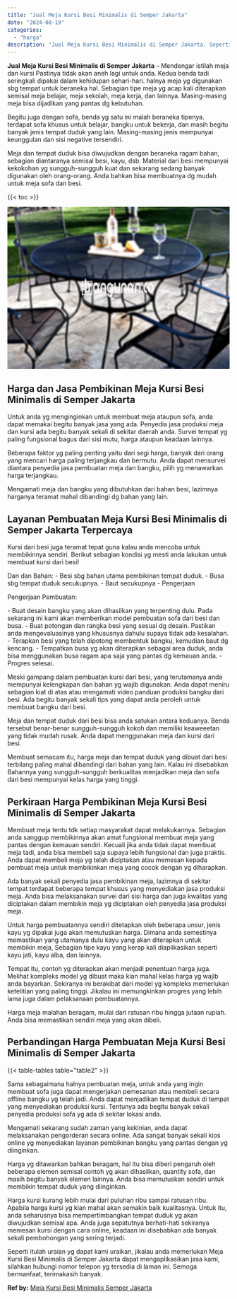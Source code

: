 ```yaml
---
title: "Jual Meja Kursi Besi Minimalis di Semper Jakarta"
date: "2024-08-19"
categories: 
  - "harga"
description: "Jual Meja Kursi Besi Minimalis di Semper Jakarta. Seperti itulah uraian yg dapat kami uraikan, jikalau anda memerlukan Meja Kursi Besi Minimalis di Semper Ja..."
---
```


**Jual Meja Kursi Besi Minimalis di Semper Jakarta** – Mendengar istilah meja dan kursi Pastinya tidak akan aneh lagi untuk anda. Kedua benda tadi seringkali dipakai dalam kehidupan sehari-hari. halnya meja yg digunakan sbg tempat untuk beraneka hal. Sebagian tipe meja yg acap kali diterapkan semisal meja belajar, meja sekolah, meja kerja, dan lainnya. Masing-masing meja bisa dijadikan yang pantas dg kebutuhan.

Begitu juga dengan sofa, benda yg satu ini malah beraneka tipenya. terdapat sofa khusus untuk belajar, bangku untuk bekerja, dan masih begitu banyak jenis tempat duduk yang lain. Masing-masing jenis mempunyai keunggulan dan sisi negative tersendiri.

Meja dan tempat duduk bisa diwujudkan dengan beraneka ragam bahan, sebagian diantaranya semisal besi, kayu, dsb. Material dari besi mempunyai kekokohan yg sungguh-sungguh kuat dan sekarang sedang banyak digunakan oleh orang-orang. Anda bahkan bisa membuatnya dg mudah untuk meja sofa dan besi.

{{< toc >}}

![Jual Meja Kursi Besi Minimalis di Semper Jakarta](/images/jual-meja-besi-murah27.png)

## Harga dan Jasa Pembikinan Meja Kursi Besi Minimalis di Semper Jakarta

Untuk anda yg menginginkan untuk membuat meja ataupun sofa, anda dapat memakai begitu banyak jasa yang ada. Penyedia jasa produksi meja dan kursi ada begitu banyak sekali di sekitar daerah anda. Survei tempat yg paling fungsional bagus dari sisi mutu, harga ataupun keadaan lainnya.

Beberapa faktor yg paling penting yaitu dari segi harga, banyak dari orang yang mencari harga paling terjangkau dan bermutu. Anda dapat mensurvei diantara penyedia jasa pembuatan meja dan bangku, pilih yg menawarkan harga terjangkau.

Mengamati meja dan bangku yang dibutuhkan dari bahan besi, lazimnya harganya teramat mahal dibandingi dg bahan yang lain.

## Layanan Pembuatan Meja Kursi Besi Minimalis di Semper Jakarta Terpercaya

Kursi dari besi juga teramat tepat guna kalau anda mencoba untuk membikinnya sendiri. Berikut sebagian kondisi yg mesti anda lakukan untuk membuat kursi dari besi!

Dan dan Bahan: - Besi sbg bahan utama pembikinan tempat duduk. - Busa sbg tempat duduk secukupnya. - Baut secukupnya - Pengerjaan

Pengerjaan Pembuatan:

\- Buat desain bangku yang akan dihasilkan yang terpenting dulu. Pada sekarang ini kami akan memberikan model pembuatan sofa dari besi dan busa. - Buat potongan dan rangka besi yang sesuai dg desain. Pastikan anda mengevaluasinya yang khususnya dahulu supaya tidak ada kesalahan. - Terapkan besi yang telah dipotong membentuk bangku, kemudian baut dg kencang. - Tempatkan busa yg akan diterapkan sebagai area duduk, anda bisa menggunakan busa ragam apa saja yang pantas dg kemauan anda. - Progres selesai.

Meski gampang dalam pembuatan kursi dari besi, yang terutamanya anda mempunyai kelengkapan dan bahan yg wajib digunakan. Anda dapat meniru sebagian kiat di atas atau mengamati video panduan produksi bangku dari besi. Ada begitu banyak sekali tips yang dapat anda peroleh untuk membuat bangku dari besi.

Meja dan tempat duduk dari besi bisa anda satukan antara keduanya. Benda tersebut benar-benar sungguh-sungguh kokoh dan memiliki keaweeetan yang tidak mudah rusak. Anda dapat menggunakan meja dan kursi dari besi.

Membuat semacam itu, harga meja dan tempat duduk yang dibuat dari besi terbilang paling mahal dibandingi dari bahan yang lain. Kalau ini disebabkan Bahannya yang sungguh-sungguh berkualitas menjadikan meja dan sofa dari besi mempunyai kelas harga yang tinggi.

## Perkiraan Harga Pembikinan Meja Kursi Besi Minimalis di Semper Jakarta

Membuat meja tentu tdk setiap masyarakat dapat melakukannya. Sebagian anda sanggup membikinnya akan amat fungsional membuat meja yang pantas dengan kemauan sendiri. Kecuali jika anda tidak dapat membuat meja tadi, anda bisa membeli saja supaya lebih fungsional dan juga praktis. Anda dapat membeli meja yg telah diciptakan atau memesan kepada pembuat meja untuk membikinkan meja yang cocok dengan yg diharapkan.

Ada banyak sekali penyedia jasa pembikinan meja, lazimnya di sekitar tempat terdapat beberapa tempat khusus yang menyediakan jasa produksi meja. Anda bisa melaksanakan survei dari sisi harga dan juga kwalitas yang diciptakan dalam membikin meja yg diciptakan oleh penyedia jasa produksi meja.

Untuk harga pembuatannya sendiri ditetapkan oleh beberapa unsur, jenis kayu yg dipakai juga akan memutuskan harga. Dimana anda semestinya memastikan yang utamanya dulu kayu yang akan diterapkan untuk membikin meja, Sebagian tipe kayu yang kerap kali diaplikasikan seperti kayu jati, kayu alba, dan lainnya.

Tempat itu, contoh yg diterapkan akan menjadi penentuan harga juga. Melihat kompleks model yg dibuat maka kian mahal kelas harga yg wajib anda bayarkan. Sekiranya ini berakibat dari model yg kompleks memerlukan ketelitian yang paling tinggi. Jikalau ini memungkinkan progres yang lebih lama juga dalam pelaksanaan pembuatannya.

Harga meja malahan beragam, mulai dari ratusan ribu hingga jutaan rupiah. Anda bisa memastikan sendiri meja yang akan dibeli.

## Perbandingan Harga Pembuatan Meja Kursi Besi Minimalis di Semper Jakarta

{{< table-tables table="table2" >}}

Sama sebagaimana halnya pembuatan meja, untuk anda yang ingin membuat sofa juga dapat mengerjakan pemesanan atau membeli secara offline bangku yg telah jadi. Anda dapat menjadikan tempat duduk di tempat yang menyediakan produksi kursi. Tentunya ada begitu banyak sekali penyedia produksi sofa yg ada di sekitar lokasi anda.

Mengamati sekarang sudah zaman yang kekinian, anda dapat melaksanakan pengorderan secara online. Ada sangat banyak sekali kios online yg menyediakan layanan pembikinan bangku yang pantas dengan yg diinginkan.

Harga yg ditawarkan bahkan beragam, hal itu bisa diberi pengaruh oleh beberapa elemen semisal contoh yg akan dihasilkan, quantity sofa, dan masih begitu banyak elemen lainnya. Anda bisa memutuskan sendiri untuk membikin tempat duduk yang diinginkan.

Harga kursi kurang lebih mulai dari puluhan ribu sampai ratusan ribu. Apabila harga kursi yg kian mahal akan semakin baik kualitasnya. Untuk itu, anda seharusnya bisa mempertimbangkan tempat duduk yg akan diwujudkan semisal apa. Anda juga sepatutnya berhati-hati sekiranya memesan kursi dengan cara online, keadaan ini disebabkan ada banyak sekali pembohongan yang sering terjadi.

Seperti itulah uraian yg dapat kami uraikan, jikalau anda memerlukan Meja Kursi Besi Minimalis di Semper Jakarta dapat mengaplikasikan jasa kami, silahkan hubungi nomor telepon yg tersedia di laman ini. Semoga bermanfaat, terimakasih banyak.

**Ref by:** [Meja Kursi Besi Minimalis Semper Jakarta](https://id.wikipedia.org/wiki/Meja)
